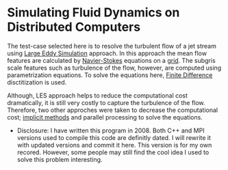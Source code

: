 # Simulating Fluid Dynamics on Distributed Computers

The test-case selected here is to resolve the turbulent flow of a jet stream using [Large Eddy Simulation](https://en.wikipedia.org/wiki/Large_eddy_simulation) approach. In this approach the mean flow features are calculated by [Navier-Stokes](https://en.wikipedia.org/wiki/Navier–Stokes_equations) equations on a [grid](https://en.wikipedia.org/wiki/Grid_classification). The subgris scale features such as turbulence of the flow, however, are computed using parametrization equations. To solve the equations here, [Finite Difference](https://en.wikipedia.org/wiki/Finite_difference) disctitization is used. 

Although, LES approach helps to reduce the computational cost dramatically, it is still very costly to capture the turbulence of the flow. Therefore, two other approches were taken to decrease the computational cost; [implicit methods](https://en.wikipedia.org/wiki/Explicit_and_implicit_methods) and parallel processing to solve the equations.



* Disclosure: I have written this program in 2008. Both C++ and MPI versions used to compile this code are definitly dated. I will rewrite it with updated versions and commit it here. This version is for my own recored. However, some people may still find the cool idea I used to solve this problem interesting. 
